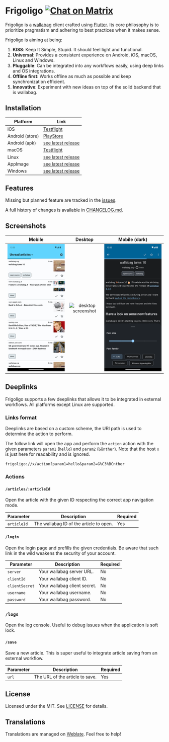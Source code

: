 # Frigoligo [![Chat on Matrix](https://matrix.to/img/matrix-badge.svg)](https://matrix.to/#/#frigoligo:one.ems.host)

Frigoligo is a [wallabag](https://wallabag.org/) client crafted using [Flutter](https://flutter.dev/). Its core philosophy is to prioritize pragmatism and adhering to best practices when it makes sense.

Frigoligo is aiming at being:

1. **KISS**: Keep It Simple, Stupid. It should feel light and functional.
2. **Universal**: Provides a consistent experience on Android, iOS, macOS, Linux and Windows.
3. **Pluggable**: Can be integrated into any workflows easily, using deep links and OS integrations.
4. **Offline first**: Works offline as much as possible and keep synchronization efficient.
5. **Innovative**: Experiment with new ideas on top of the solid backend that is wallabag.

## Installation

| Platform        | Link                                                                                |
|-----------------|-------------------------------------------------------------------------------------|
| iOS             | [Testflight](https://testflight.apple.com/join/nYnbySd8)                            |
| Android (store) | [PlayStore](https://play.google.com/store/apps/details?id=net.casimirlab.frigoligo) |
| Android (apk)   | [see latest release](https://github.com/casimir/frigoligo/releases/latest)          |
| macOS           | [Testflight](https://testflight.apple.com/join/nYnbySd8)                            |
| Linux           | [see latest release](https://github.com/casimir/frigoligo/releases/latest)          |
| AppImage        | [see latest release](https://github.com/casimir/frigoligo/releases/latest)          |
| Windows         | [see latest release](https://github.com/casimir/frigoligo/releases/latest)          |

## Features

Missing but planned feature are tracked in the [issues](https://github.com/casimir/frigoligo/issues?q=is%3Aissue+is%3Aopen+label%3A"missing+feature").

A full history of changes is available in [CHANGELOG.md](./CHANGELOG.md).

## Screenshots

|                            Mobile                             |                         Desktop                         |                              Mobile (dark)                              |
|:-------------------------------------------------------------:|:-------------------------------------------------------:|:-----------------------------------------------------------------------:|
| ![mobile screenshot](./fastlane/metadata/android/en-US/images/phoneScreenshots/android_phone_1-listing.png) | ![desktop screenshot](./assets/screenshots/desktop.png) | ![mobile dark screenshot](./fastlane/metadata/android/en-US/images/phoneScreenshots/android_phone_5-reading-settings-dark.png) |

## Deeplinks

Frigoligo supports a few deeplinks that allows it to be integrated in external workflows. All platforms except Linux are supported.

### Links format

Deeplinks are based on a custom scheme, the URI path is used to determine the action to perform.

The follow link will open the app and perform the `action` action with the given parameters `param1` (`hello`) and `param2` (`Günther`). Note that the host `x` is just here for readability and is ignored.

```
frigoligo://x/action?param1=hello&param2=G%C3%BCnther
```

### Actions

#### `/articles/:articleId`

Open the article with the given ID respecting the correct app navigation mode.

| Parameter   | Description                             | Required |
|-------------|-----------------------------------------|----------|
| `articleId` | The wallabag ID of the article to open. | Yes      |

#### `/login`

Open the login page and prefills the given credentials. Be aware that such link in the wild weakens the security of your account.

| Parameter      | Description                  | Required |
|----------------|------------------------------|----------|
| `server`       | Your wallabag server URL.    | No       |
| `clientId`     | Your wallabag client ID.     | No       |
| `clientSecret` | Your wallabag client secret. | No       |
| `username`     | Your wallabag username.      | No       |
| `password`     | Your wallabag password.      | No       |

### `/logs`

Open the log console. Useful to debug issues when the application is soft lock.

#### `/save`

Save a new article. This is super useful to integrate article saving from an external workflow.

| Parameter | Description                     | Required |
|-----------|---------------------------------|----------|
| `url`     | The URL of the article to save. | Yes      |

## License

Licensed under the MIT. See [LICENSE](./LICENSE) for details.

## Translations

Translations are managed on [Weblate](https://hosted.weblate.org/projects/frigoligo/flutter/). Feel free to help!
